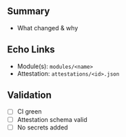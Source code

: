 ## Summary
- What changed & why

## Echo Links
- Module(s): `modules/<name>`
- Attestation: `attestations/<id>.json`

## Validation
- [ ] CI green
- [ ] Attestation schema valid
- [ ] No secrets added
